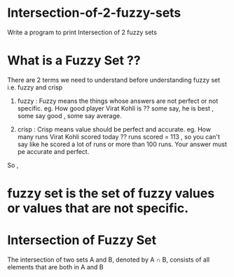 # Intersection-of-2-fuzzy-sets
Write a program to print Intersection of 2 fuzzy sets

# What is a Fuzzy Set ??

There are 2 terms we need to understand before understanding fuzzy set i.e. fuzzy and crisp

1. fuzzy : Fuzzy means the things whose answers are not perfect or not specific.
  eg. How good player Virat Kohli is ?? 
  some say, he is best , some say good , some say average. 
 
2. crisp : Crisp means value should be perfect and accurate.
  eg. How many runs Virat Kohli scored today ??
  runs scored = 113 , so you can't say like he scored a lot of runs or more than 100 runs. Your answer must pe accurate and perfect.

So , 

# fuzzy set is the set of fuzzy values or values that are not specific.

# Intersection of Fuzzy Set 

The intersection of two sets A and B, denoted by A ∩ B, consists of all elements that are both in A and B
